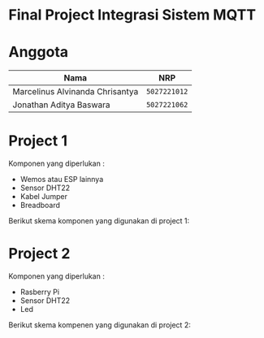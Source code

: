 # Final Project Integrasi Sistem MQTT

# Anggota

| Nama                            | NRP          |
| ------------------------------- | ------------ |
| Marcelinus Alvinanda Chrisantya | `5027221012` |
| Jonathan Aditya Baswara         | `5027221062` |

# Project 1

Komponen yang diperlukan :
- Wemos atau ESP lainnya
- Sensor DHT22
- Kabel Jumper
- Breadboard

Berikut skema komponen yang digunakan di project 1:

# Project 2

Komponen yang diperlukan :
- Rasberry Pi
- Sensor DHT22
- Led

Berikut skema kompenen yang digunakan di project 2:

